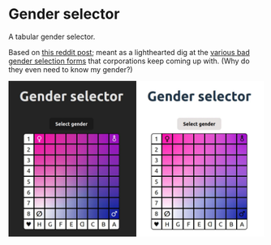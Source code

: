 # Gender selector

A tabular gender selector.

Based on [this reddit post][post]; meant as a lighthearted dig at the
[various bad gender selection forms][badform] that corporations keep
coming up with. (Why do they even need to know my gender?)

![](./gender-selector.webp)

[post]: https://www.reddit.com/r/lgbt/comments/15h3yl5/on_a_scale_of_gender_how_are_you_gendering/
[badform]: https://www.google.com/search?tbm=isch&q=gender%20form%20meme&tbs=imgo:1
